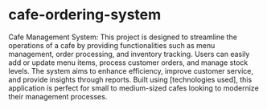 # cafe-ordering-system
Cafe Management System: This project is designed to streamline the operations of a cafe by providing functionalities such as menu management, order processing, and inventory tracking. Users can easily add or update menu items, process customer orders, and manage stock levels. The system aims to enhance efficiency, improve customer service, and provide insights through reports. Built using [technologies used], this application is perfect for small to medium-sized cafes looking to modernize their management processes.